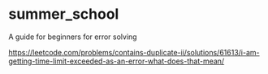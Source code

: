 # summer_school
 A guide for beginners for error solving
 
 https://leetcode.com/problems/contains-duplicate-ii/solutions/61613/i-am-getting-time-limit-exceeded-as-an-error-what-does-that-mean/

